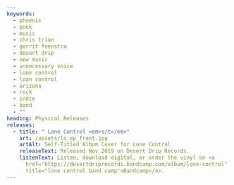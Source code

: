 ```yaml
---
keywords:
  - phoenix
  - punk
  - music
  - chris trian
  - gerrit feenstra
  - desert drip
  - new music
  - unnecessary voice
  - lone control
  - loan control
  - arizona
  - rock
  - indie
  - band
  - ""
heading: Physical Releases
releases:
  - title: " Lone Control <em>s/t</em>"
    art: /assets/lc_ep_front.jpg
    artAlt: Self-Titled Album Cover for Lone Control
    releaseText: Released Nov 2019 on Desert Drip Records.
    listenText: Listen, download digital, or order the vinyl on <a
      href="https://desertdriprecords.bandcamp.com/album/lone-control"
      title="lone control band camp">Bandcamp</a>.
---
```

